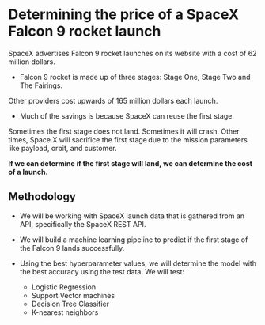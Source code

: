 # Determining the price of a SpaceX Falcon 9 rocket launch

SpaceX advertises Falcon 9 rocket launches on its website with a cost of 62 million dollars.​
* Falcon 9 rocket is made up of three stages: Stage One, Stage Two and The Fairings.​

Other providers cost upwards of 165 million dollars each launch.​
* Much of the savings is because SpaceX can reuse the first stage.​

Sometimes the first stage does not land. Sometimes it will crash. Other times, Space X will sacrifice the first stage due to the mission parameters like payload, orbit, and customer. ​

**If we can determine if the first stage will land, we can determine the cost of a launch.**

## Methodology
* We will be working with SpaceX launch data that is gathered from an API, specifically the SpaceX REST API.​

* We will build a machine learning pipeline to predict if the first stage of the Falcon 9 lands successfully.​

* Using the best hyperparameter values, we will determine the model with the best accuracy using the test data. We will test:​
  * Logistic Regression​
  * Support Vector machines​
  * Decision Tree Classifier​
  * K-nearest neighbors
